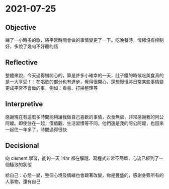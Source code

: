 # 2021-07-25

## Objective

練了一小時多的歌，將平常時間會做的事情變更了一下。吃晚餐時，情緒沒有控制好，多說了幾句不好聽的話

## Reflective

整體來說，今天過得蠻開心的，算是許多小確幸的一天，肚子餓的時候吃美食真的是一大享受！！在唱歌的部分也有進步，覺得很開心，還想慢慢將日常某些事情變更成平常不會做的事，例如：看書、打掃整理等

## Interpretive

感謝現在有這麼多時間能夠讓我做自己喜歡的事情，衣食無虞，非常感謝我的阿公阿嬤。即使住在一起，價值觀、生活習慣等不同，他們還是我的阿公阿嬤，也回來一起住一年多了，時間過得很快

## Decisional

向 clément 學習，能夠一天 14hr 都在解題、寫程式非常不簡單，心流已經到了一個極致的狀態  

給自己：心態一變，整個心境及情緒也會跟著改變，你是豐盛的，感謝身旁所有的人事物，還有自己
